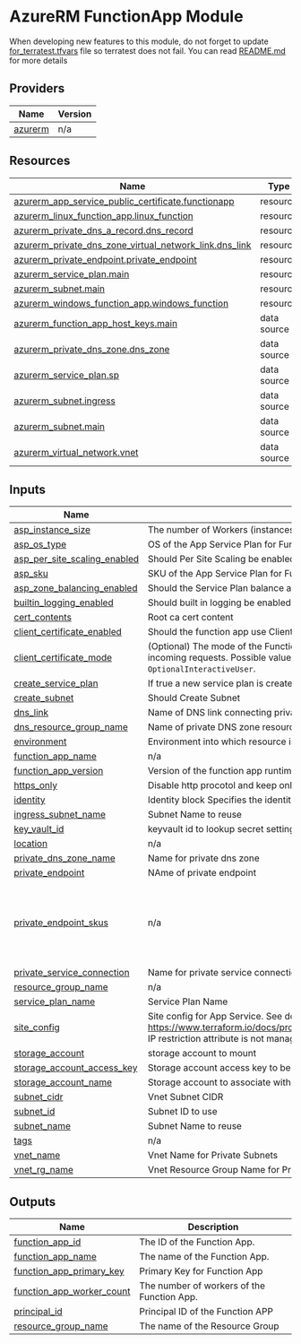 
# AzureRM FunctionApp Module

When developing new features to this module, do not forget to update [for_terratest.tfvars](examples/complete/for_terratest.tfvars) file so terratest does not fail. You can read [README.md](tests/terratest/README.md) for more details

<!-- BEGIN_TF_DOCS -->


## Providers

| Name | Version |
|------|---------|
| <a name="provider_azurerm"></a> [azurerm](#provider\_azurerm) | n/a |

## Resources

| Name | Type |
|------|------|
| [azurerm_app_service_public_certificate.functionapp](https://registry.terraform.io/providers/hashicorp/azurerm/latest/docs/resources/app_service_public_certificate) | resource |
| [azurerm_linux_function_app.linux_function](https://registry.terraform.io/providers/hashicorp/azurerm/latest/docs/resources/linux_function_app) | resource |
| [azurerm_private_dns_a_record.dns_record](https://registry.terraform.io/providers/hashicorp/azurerm/latest/docs/resources/private_dns_a_record) | resource |
| [azurerm_private_dns_zone_virtual_network_link.dns_link](https://registry.terraform.io/providers/hashicorp/azurerm/latest/docs/resources/private_dns_zone_virtual_network_link) | resource |
| [azurerm_private_endpoint.private_endpoint](https://registry.terraform.io/providers/hashicorp/azurerm/latest/docs/resources/private_endpoint) | resource |
| [azurerm_service_plan.main](https://registry.terraform.io/providers/hashicorp/azurerm/latest/docs/resources/service_plan) | resource |
| [azurerm_subnet.main](https://registry.terraform.io/providers/hashicorp/azurerm/latest/docs/resources/subnet) | resource |
| [azurerm_windows_function_app.windows_function](https://registry.terraform.io/providers/hashicorp/azurerm/latest/docs/resources/windows_function_app) | resource |
| [azurerm_function_app_host_keys.main](https://registry.terraform.io/providers/hashicorp/azurerm/latest/docs/data-sources/function_app_host_keys) | data source |
| [azurerm_private_dns_zone.dns_zone](https://registry.terraform.io/providers/hashicorp/azurerm/latest/docs/data-sources/private_dns_zone) | data source |
| [azurerm_service_plan.sp](https://registry.terraform.io/providers/hashicorp/azurerm/latest/docs/data-sources/service_plan) | data source |
| [azurerm_subnet.ingress](https://registry.terraform.io/providers/hashicorp/azurerm/latest/docs/data-sources/subnet) | data source |
| [azurerm_subnet.main](https://registry.terraform.io/providers/hashicorp/azurerm/latest/docs/data-sources/subnet) | data source |
| [azurerm_virtual_network.vnet](https://registry.terraform.io/providers/hashicorp/azurerm/latest/docs/data-sources/virtual_network) | data source |

## Inputs

| Name | Description | Type | Default | Required |
|------|-------------|------|---------|:--------:|
| <a name="input_asp_instance_size"></a> [asp\_instance\_size](#input\_asp\_instance\_size) | The number of Workers (instances) to be allocated to the ASP | `number` | `1` | no |
| <a name="input_asp_os_type"></a> [asp\_os\_type](#input\_asp\_os\_type) | OS of the App Service Plan for Function App hosting | `string` | n/a | yes |
| <a name="input_asp_per_site_scaling_enabled"></a> [asp\_per\_site\_scaling\_enabled](#input\_asp\_per\_site\_scaling\_enabled) | Should Per Site Scaling be enabled | `bool` | `false` | no |
| <a name="input_asp_sku"></a> [asp\_sku](#input\_asp\_sku) | SKU of the App Service Plan for Function App hosting | `string` | `"S1"` | no |
| <a name="input_asp_zone_balancing_enabled"></a> [asp\_zone\_balancing\_enabled](#input\_asp\_zone\_balancing\_enabled) | Should the Service Plan balance across Availability Zones in the location | `bool` | `false` | no |
| <a name="input_builtin_logging_enabled"></a> [builtin\_logging\_enabled](#input\_builtin\_logging\_enabled) | Should built in logging be enabled | `bool` | `true` | no |
| <a name="input_cert_contents"></a> [cert\_contents](#input\_cert\_contents) | Root ca cert content | `map(string)` | `{}` | no |
| <a name="input_client_certificate_enabled"></a> [client\_certificate\_enabled](#input\_client\_certificate\_enabled) | Should the function app use Client Certificates | `bool` | `null` | no |
| <a name="input_client_certificate_mode"></a> [client\_certificate\_mode](#input\_client\_certificate\_mode) | (Optional) The mode of the Function App's client certificates requirement for incoming requests. Possible values are `Required`, `Optional`, and `OptionalInteractiveUser`. | `string` | `null` | no |
| <a name="input_create_service_plan"></a> [create\_service\_plan](#input\_create\_service\_plan) | If true a new service plan is created | `bool` | `true` | no |
| <a name="input_create_subnet"></a> [create\_subnet](#input\_create\_subnet) | Should Create Subnet | `bool` | `false` | no |
| <a name="input_dns_link"></a> [dns\_link](#input\_dns\_link) | Name of DNS link connecting private DNS zone to VNet | `string` | `""` | no |
| <a name="input_dns_resource_group_name"></a> [dns\_resource\_group\_name](#input\_dns\_resource\_group\_name) | Name of private DNS zone resource group | `string` | n/a | yes |
| <a name="input_environment"></a> [environment](#input\_environment) | Environment into which resource is deployed | `string` | `""` | no |
| <a name="input_function_app_name"></a> [function\_app\_name](#input\_function\_app\_name) | n/a | `string` | n/a | yes |
| <a name="input_function_app_version"></a> [function\_app\_version](#input\_function\_app\_version) | Version of the function app runtime to use (Allowed values 2, 3 or 4) | `number` | `4` | no |
| <a name="input_https_only"></a> [https\_only](#input\_https\_only) | Disable http procotol and keep only https | `bool` | `true` | no |
| <a name="input_identity"></a> [identity](#input\_identity) | Identity block Specifies the identity to assign to function app | `any` | `{}` | no |
| <a name="input_ingress_subnet_name"></a> [ingress\_subnet\_name](#input\_ingress\_subnet\_name) | Subnet Name to reuse | `string` | `""` | no |
| <a name="input_key_vault_id"></a> [key\_vault\_id](#input\_key\_vault\_id) | keyvault id to lookup secret settings | `string` | `null` | no |
| <a name="input_location"></a> [location](#input\_location) | n/a | `string` | `"uksouth"` | no |
| <a name="input_private_dns_zone_name"></a> [private\_dns\_zone\_name](#input\_private\_dns\_zone\_name) | Name for private dns zone | `string` | `"privatelink.azurewebsites.azure.net"` | no |
| <a name="input_private_endpoint"></a> [private\_endpoint](#input\_private\_endpoint) | NAme of private endpoint | `string` | `""` | no |
| <a name="input_private_endpoint_skus"></a> [private\_endpoint\_skus](#input\_private\_endpoint\_skus) | n/a | `list(any)` | <pre>[<br>  "EP1",<br>  "EP2",<br>  "EP3",<br>  "Y1",<br>  "FC1"<br>]</pre> | no |
| <a name="input_private_service_connection"></a> [private\_service\_connection](#input\_private\_service\_connection) | Name for private service connection | `string` | `"test"` | no |
| <a name="input_resource_group_name"></a> [resource\_group\_name](#input\_resource\_group\_name) | n/a | `string` | n/a | yes |
| <a name="input_service_plan_name"></a> [service\_plan\_name](#input\_service\_plan\_name) | Service Plan Name | `string` | `null` | no |
| <a name="input_site_config"></a> [site\_config](#input\_site\_config) | Site config for App Service. See documentation https://www.terraform.io/docs/providers/azurerm/r/app_service.html#site_config. IP restriction attribute is not managed in this block. | `any` | `{}` | no |
| <a name="input_storage_account"></a> [storage\_account](#input\_storage\_account) | storage account to mount | `any` | `{}` | no |
| <a name="input_storage_account_access_key"></a> [storage\_account\_access\_key](#input\_storage\_account\_access\_key) | Storage account access key to be used by function app | `string` | n/a | yes |
| <a name="input_storage_account_name"></a> [storage\_account\_name](#input\_storage\_account\_name) | Storage account to associate with function app | `string` | n/a | yes |
| <a name="input_subnet_cidr"></a> [subnet\_cidr](#input\_subnet\_cidr) | Vnet Subnet CIDR | `list(string)` | `[]` | no |
| <a name="input_subnet_id"></a> [subnet\_id](#input\_subnet\_id) | Subnet ID to use | `string` | `""` | no |
| <a name="input_subnet_name"></a> [subnet\_name](#input\_subnet\_name) | Subnet Name to reuse | `string` | `""` | no |
| <a name="input_tags"></a> [tags](#input\_tags) | n/a | `map(string)` | `{}` | no |
| <a name="input_vnet_name"></a> [vnet\_name](#input\_vnet\_name) | Vnet Name for Private Subnets | `string` | `""` | no |
| <a name="input_vnet_rg_name"></a> [vnet\_rg\_name](#input\_vnet\_rg\_name) | Vnet Resource Group Name for Private Subnets | `string` | `""` | no |

## Outputs

| Name | Description |
|------|-------------|
| <a name="output_function_app_id"></a> [function\_app\_id](#output\_function\_app\_id) | The ID of the Function App. |
| <a name="output_function_app_name"></a> [function\_app\_name](#output\_function\_app\_name) | The name of the Function App. |
| <a name="output_function_app_primary_key"></a> [function\_app\_primary\_key](#output\_function\_app\_primary\_key) | Primary Key for Function App |
| <a name="output_function_app_worker_count"></a> [function\_app\_worker\_count](#output\_function\_app\_worker\_count) | The number of workers of the Function App. |
| <a name="output_principal_id"></a> [principal\_id](#output\_principal\_id) | Principal ID of the Function APP |
| <a name="output_resource_group_name"></a> [resource\_group\_name](#output\_resource\_group\_name) | The name of the Resource Group |
<!-- END_TF_DOCS -->
